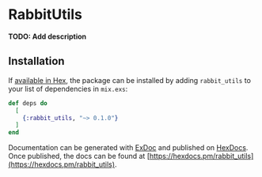 # RabbitUtils

**TODO: Add description**

## Installation

If [available in Hex](https://hex.pm/docs/publish), the package can be installed
by adding `rabbit_utils` to your list of dependencies in `mix.exs`:

```elixir
def deps do
  [
    {:rabbit_utils, "~> 0.1.0"}
  ]
end
```

Documentation can be generated with [ExDoc](https://github.com/elixir-lang/ex_doc)
and published on [HexDocs](https://hexdocs.pm). Once published, the docs can
be found at [https://hexdocs.pm/rabbit_utils](https://hexdocs.pm/rabbit_utils).

